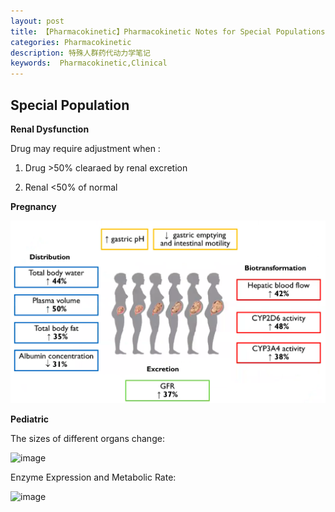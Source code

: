 ```yaml
---
layout: post
title: 【Pharmacokinetic】Pharmacokinetic Notes for Special Populations
categories: Pharmacokinetic
description: 特殊人群药代动力学笔记
keywords:  Pharmacokinetic,Clinical
---
```


##  Special Population

**Renal Dysfunction**

Drug may require adjustment when :

1) Drug >50% clearaed by renal excretion

2) Renal <50% of normal


**Pregnancy**

![](https://github.com/WenruiTan/Wr.github.io/blob/master/images/posts/pharmacokinetic/PK%20in%20pregnancy.png?raw=true)


**Pediatric**

The sizes of different organs change:

<img width="404" alt="image" src="https://user-images.githubusercontent.com/69442517/200745422-b798a7fe-de95-4d56-877c-15d0789d2b37.png">

Enzyme Expression and Metabolic Rate:

<img width="536" alt="image" src="https://user-images.githubusercontent.com/69442517/200745580-a7dd6252-a785-4349-ab23-94d4776ca7df.png">




